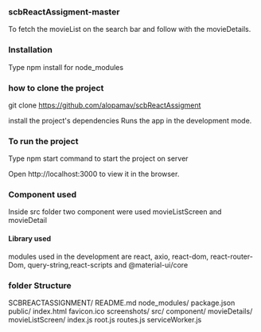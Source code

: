 ### scbReactAssigment-master
To fetch the movieList on the search bar and follow with the movieDetails.

### Installation
Type npm install for node_modules

### how to clone the project
git clone https://github.com/alopamav/scbReactAssigment

install the project's dependencies
Runs the app in the development mode.

### To run the project
Type npm start command to start the project on server

Open http://localhost:3000 to view it in the browser.

### Component used
Inside src folder two component were used movieListScreen and movieDetail

#### Library used
modules used in the development are react, axio, react-dom, react-router-Dom, query-string,react-scripts and @material-ui/core

### folder Structure
SCBREACTASSIGNMENT/
    README.md
    node_modules/
    package.json
    public/
        index.html
        favicon.ico
    screenshots/
    src/
        component/
            movieDetails/
            movieListScreen/
        index.js
        root.js
        routes.js
        serviceWorker.js